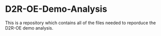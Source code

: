 # D2R-OE-Demo-Analysis

This is a repository which contains all of the files needed to reporduce the D2R-OE demo analysis.
